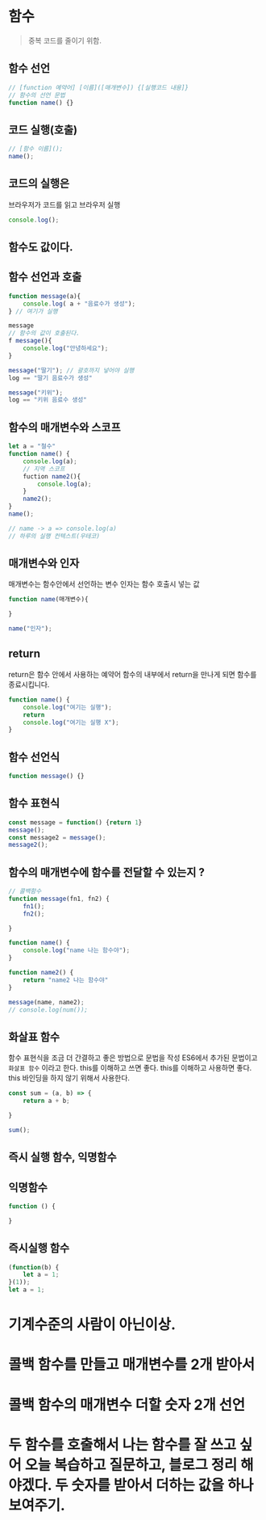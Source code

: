 # 함수

> 중복 코드를 줄이기 위함.

## 함수 선언
```js
// [function 예약어] [이름]([매개변수]) {[실행코드 내용]}
// 함수의 선언 문법
function name() {}
```

## 코드 실행(호출)
```js
// [함수 이름]();
name();
```

## 코드의 실행은
브라우저가 코드를 읽고
브라우저 실행

```js
console.log();
```

## 함수도 값이다.

## 함수 선언과 호출
```js
function message(a){
    console.log( a + "음료수가 생성");
} // 여기가 실행

message
// 함수의 값이 호출된다.
f message(){
    console.log("안녕하세요");
}

message("딸기"); // 괄호까지 넣어야 실행
log == "딸기 음료수가 생성"

message("키위");
log == "키위 음료수 생성"
```

## 함수의 매개변수와 스코프
```js
let a = "철수"
function name() {
    console.log(a);
    // 지역 스코프
    fuction name2(){
        console.log(a);
    }
    name2();
}
name();

// name -> a => console.log(a)
// 하루의 실행 컨텍스트(우테코)
```

## 매개변수와 인자
매개변수는 함수안에서 선언하는 변수
인자는 함수 호출시 넣는 값

```js
function name(매개변수){

}

name("인자");
```

## return
return은 함수 안에서 사용하는 예약어
함수의 내부에서 return을 만나게 되면
함수를 종료시킵니다.
```js
function name() {
    console.log("여기는 실행");
    return
    console.log("여기는 실행 X");
}
```

## 함수 선언식
```js
function message() {}
```
## 함수 표현식
```js
const message = function() {return 1}
message();
const message2 = message();
message2();
```

## 함수의 매개변수에 함수를 전달할 수 있는지 ?
```js
// 콜백함수
function message(fn1, fn2) {
    fn1();
    fn2();

}

function name() {
    console.log("name 나는 함수야");
}

function name2() {
    return "name2 나는 함수야"
}

message(name, name2);
// console.log(num());
```

## 화살표 함수
함수 표현식을 조금 더 간결하고 좋은 방법으로 문법을 작성
ES6에서 추가된 문법이고 `화살표 함수` 이라고 한다.
this를 이해하고 쓰면 좋다. this를 이해하고 사용하면 좋다.
this 바인딩을 하지 않기 위해서 사용한다.

```js
const sum = (a, b) => {
    return a + b;

}

sum();
```

## 즉시 실행 함수, 익명함수

## 익명함수
```js
function () {

}
```

## 즉시실행 함수
```js
(function(b) {
    let a = 1;
}(1));
let a = 1;
```

# 기계수준의 사람이 아닌이상.

# 콜백 함수를 만들고 매개변수를 2개 받아서
# 콜백 함수의 매개변수 더할 숫자 2개 선언
# 두 함수를 호출해서 나는 함수를 잘 쓰고 싶어 오늘 복습하고 질문하고, 블로그 정리 해야겠다. 두 숫자를 받아서 더하는 값을 하나 보여주기.